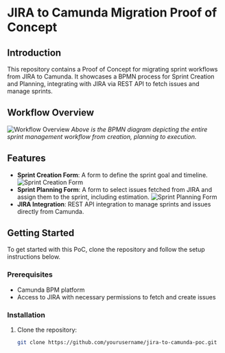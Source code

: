 # JIRA to Camunda Migration Proof of Concept

## Introduction
This repository contains a Proof of Concept for migrating sprint workflows from JIRA to Camunda. It showcases a BPMN process for Sprint Creation and Planning, integrating with JIRA via REST API to fetch issues and manage sprints.

## Workflow Overview
![Workflow Overview]([path/to/workflow-image.png](https://assets.zyrosite.com/m7VEG49oOecMOJLw/c8-sprint-planning-execution-Aq26X7yz0jfjZj9w.png))
*Above is the BPMN diagram depicting the entire sprint management workflow from creation, planning to execution.*

## Features
- **Sprint Creation Form**: A form to define the sprint goal and timeline.
  ![Sprint Creation Form](path/to/sprint-creation-form-image.png)
- **Sprint Planning Form**: A form to select issues fetched from JIRA and assign them to the sprint, including estimation.
  ![Sprint Planning Form](path/to/sprint-planning-form-image.png)
- **JIRA Integration**: REST API integration to manage sprints and issues directly from Camunda.

## Getting Started
To get started with this PoC, clone the repository and follow the setup instructions below.

### Prerequisites
- Camunda BPM platform
- Access to JIRA with necessary permissions to fetch and create issues

### Installation
1. Clone the repository:
   ```sh
   git clone https://github.com/yourusername/jira-to-camunda-poc.git
